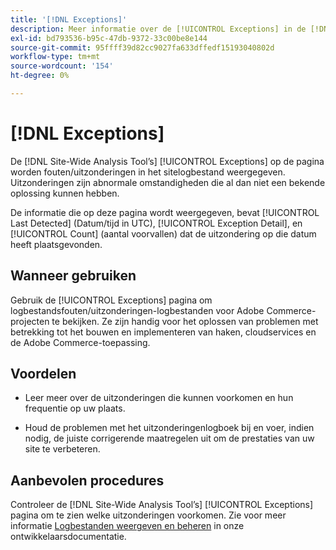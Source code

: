 ```yaml
---
title: '[!DNL Exceptions]'
description: Meer informatie over de [!UICONTROL Exceptions] in de [!DNL Site-Wide Analysis Tool], wanneer deze wordt gebruikt, de voordelen ervan en de beste praktijken.
exl-id: bd793536-b95c-47db-9372-33c00be8e144
source-git-commit: 95ffff39d82cc9027fa633dffedf15193040802d
workflow-type: tm+mt
source-wordcount: '154'
ht-degree: 0%

---
```


# [!DNL Exceptions]

De [!DNL Site-Wide Analysis Tool’s] [!UICONTROL Exceptions] op de pagina worden fouten/uitzonderingen in het sitelogbestand weergegeven. Uitzonderingen zijn abnormale omstandigheden die al dan niet een bekende oplossing kunnen hebben.

De informatie die op deze pagina wordt weergegeven, bevat [!UICONTROL Last Detected] (Datum/tijd in UTC), [!UICONTROL Exception Detail], en [!UICONTROL Count] (aantal voorvallen) dat de uitzondering op die datum heeft plaatsgevonden.

## Wanneer gebruiken

Gebruik de [!UICONTROL Exceptions] pagina om logbestandsfouten/uitzonderingen-logbestanden voor Adobe Commerce-projecten te bekijken. Ze zijn handig voor het oplossen van problemen met betrekking tot het bouwen en implementeren van haken, cloudservices en de Adobe Commerce-toepassing.

## Voordelen

* Leer meer over de uitzonderingen die kunnen voorkomen en hun frequentie op uw plaats.

* Houd de problemen met het uitzonderingenlogboek bij en voer, indien nodig, de juiste corrigerende maatregelen uit om de prestaties van uw site te verbeteren.

## Aanbevolen procedures

Controleer de [!DNL Site-Wide Analysis Tool’s] [!UICONTROL Exceptions] pagina om te zien welke uitzonderingen voorkomen. Zie voor meer informatie [Logbestanden weergeven en beheren](https://devdocs.magento.com/cloud/project/log-locations.html) in onze ontwikkelaarsdocumentatie.
